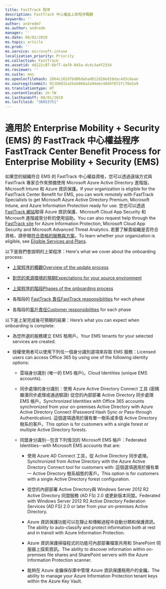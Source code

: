 ```yaml
---
title: FastTrack 程序
description: FastTrack 中心權益上架程序概觀
keywords: ''
author: andredm7
ms.author: andredm
manager: ''
ms.date: 08/02/2019
ms.topic: article
ms.prod: ''
ms.service: microsoft-intune
localization_priority: Priority
ms.collection: FastTrack
ms.assetid: dd221c87-6bf7-4af8-845a-dc4c3a4f2334
ms.reviewer: ''
ms.suite: ems
ms.openlocfilehash: 2064c202d7bd06debad012d20ed16dac4d3c6aae
ms.sourcegitcommit: 911b0d32a26eb068a2a94ebc48d9f8f2fc70e5a9
ms.translationtype: HT
ms.contentlocale: zh-TW
ms.lasthandoff: 08/01/2019
ms.locfileid: "36053751"
---
```

# <a name="fasttrack-center-benefit-process-for-enterprise-mobility--security-ems"></a><span data-ttu-id="9c206-103">適用於 Enterprise Mobility + Security (EMS) 的 FastTrack 中心權益程序</span><span class="sxs-lookup"><span data-stu-id="9c206-103">FastTrack Center Benefit Process for Enterprise Mobility + Security (EMS)</span></span>
<span data-ttu-id="9c206-104">如果您的組織符合 EMS 的 FastTrack 中心權益資格，您可以透過遠端方式與 FastTrack 專家合作來預備使用 Microsoft Azure Active Directory 進階版、Microsoft Intune 和 Azure 資訊保護。</span><span class="sxs-lookup"><span data-stu-id="9c206-104">If your organization is eligible for the FastTrack Center Benefit for EMS, you can work remotely with FastTrack Specialists to get Microsoft Azure Active Directory Premium, Microsoft Intune, and Azure Information Protection ready for use.</span></span> <span data-ttu-id="9c206-105">您也可以透過 [FastTrack 網站](https://www.microsoft.com/fasttrack/microsoft-365/ems)取得 Azure 資訊保護、Microsoft Cloud App Security 和 Microsoft 進階威脅分析的使用協助。</span><span class="sxs-lookup"><span data-stu-id="9c206-105">You can also request help through the [FastTrack site](https://www.microsoft.com/fasttrack/microsoft-365/ems) for Azure Information Protection, Microsoft Cloud App Security and Microsoft Advanced Threat Analytics.</span></span> <span data-ttu-id="9c206-106">若要了解貴組織是否符合資格，請參閱[符合資格的服務與方案](M365-eligible-services-and-plans.md)。</span><span class="sxs-lookup"><span data-stu-id="9c206-106">To learn whether your organization is eligible, see [Eligible Services and Plans](M365-eligible-services-and-plans.md).</span></span>


<span data-ttu-id="9c206-107">以下是我們會說明的上架程序：</span><span class="sxs-lookup"><span data-stu-id="9c206-107">Here's what we cover about the onboarding process:</span></span>

-   [<span data-ttu-id="9c206-108">上架程序的概觀</span><span class="sxs-lookup"><span data-stu-id="9c206-108">Overview of the update process</span></span>](EMS-fasttrack-benefit-overview.md)

-   [<span data-ttu-id="9c206-109">對您的來源環境的預期</span><span class="sxs-lookup"><span data-stu-id="9c206-109">Expectations for your source environment</span></span>](EMS-source-environment-expectations.md)

-   [<span data-ttu-id="9c206-110">上架程序的階段</span><span class="sxs-lookup"><span data-stu-id="9c206-110">Phases of the onboarding process</span></span>](EMS-onboarding-phases.md)

-   <span data-ttu-id="9c206-111">各階段的 [FastTrack 責任](EMS-fasttrack-responsibilities.md)</span><span class="sxs-lookup"><span data-stu-id="9c206-111">[FastTrack responsibilities](EMS-fasttrack-responsibilities.md) for each phase</span></span>

-   <span data-ttu-id="9c206-112">各階段的[客戶責任](EMS-your-responsibilities.md)</span><span class="sxs-lookup"><span data-stu-id="9c206-112">[Customer responsibilities](EMS-your-responsibilities.md) for each phase</span></span>

<span data-ttu-id="9c206-113">以下是上架完成後可預期的結果：</span><span class="sxs-lookup"><span data-stu-id="9c206-113">Here’s what you can expect when onboarding is complete:</span></span>

-   <span data-ttu-id="9c206-114">為您所選的服務建立 EMS 租用戶。</span><span class="sxs-lookup"><span data-stu-id="9c206-114">Your EMS tenants for your selected services are created.</span></span>

-   <span data-ttu-id="9c206-115">授權使用者可以使用下列任一個身分識別選項來存取 EMS 服務：</span><span class="sxs-lookup"><span data-stu-id="9c206-115">Licensed users can access Office 365 by using one of the following identity options:</span></span>

    -   <span data-ttu-id="9c206-116">雲端身分識別 (唯一的 EMS 帳戶)。</span><span class="sxs-lookup"><span data-stu-id="9c206-116">Cloud Identities (unique EMS accounts).</span></span>

    -   <span data-ttu-id="9c206-117">同步處理的身分識別：使用 Azure Active Directory Connect 工具 (密碼雜湊同步處理或通過驗證) 從您的內部部署 Active Directory 同步處理 EMS 帳戶。</span><span class="sxs-lookup"><span data-stu-id="9c206-117">Synchronized Identities with Office 365 accounts synchronized from your on-premises Active Directory with Azure Active Directory Connect (Password Hash Sync or Pass-through Authentication).</span></span> <span data-ttu-id="9c206-118">這個選項適用於擁有單一樹系或多個 Active Directory 樹系的客戶。</span><span class="sxs-lookup"><span data-stu-id="9c206-118">This option is for customers with a single forest or multiple Active Directory forests.</span></span>

    -   <span data-ttu-id="9c206-119">同盟身分識別--包含下列情況的 Microsoft EMS 帳戶：</span><span class="sxs-lookup"><span data-stu-id="9c206-119">Federated Identities--with Microsoft EMS accounts that are:</span></span>

        -   <span data-ttu-id="9c206-120">使用 Azure AD Connect 工具，從 Active Directory 同步處理。</span><span class="sxs-lookup"><span data-stu-id="9c206-120">Synchronized from Active Directory with the Azure Active Directory Connect tool for customers with:</span></span> <span data-ttu-id="9c206-121">這個選項適用於擁有單一 Active Directory 樹系組態的客戶。</span><span class="sxs-lookup"><span data-stu-id="9c206-121">This option is for customers with a single Active Directory forest configuration.</span></span>

        -   <span data-ttu-id="9c206-122">從您的內部部署 Active Directory與 Windows Server 2012 R2 Active Directory 同盟服務 (AD FS) 2.0 或更新版本同盟。</span><span class="sxs-lookup"><span data-stu-id="9c206-122">Federated with Windows Server 2012 R2 Active Directory Federation Services (AD FS) 2.0 or later from your on-premises Active Directory.</span></span>

        -   <span data-ttu-id="9c206-123">Azure 資訊保護功能可以在靜止和傳輸過程中自動分類和保護資訊。</span><span class="sxs-lookup"><span data-stu-id="9c206-123">The ability to auto-classify and protect information both at rest and in transit with Azure Information Protection.</span></span> 

        -   <span data-ttu-id="9c206-124">Azure 資訊保護掃描程式的功能可內部部署檔案共用和 SharePoint 伺服器上探索資訊。</span><span class="sxs-lookup"><span data-stu-id="9c206-124">The ability to discover information within on-premises file shares and SharePoint servers with the Azure Information Protection scanner.</span></span> 

        -   <span data-ttu-id="9c206-125">能夠在 Azure 金鑰保存庫中管理 Azure 資訊保護租用戶的金鑰。</span><span class="sxs-lookup"><span data-stu-id="9c206-125">The ability to manage your Azure Information Protection tenant keys within the Azure Key Vault.</span></span> 

